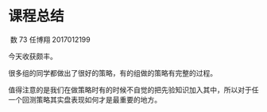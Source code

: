 # 									课程总结

​																	数 73  任博翔    2017012199

今天收获颇丰。

很多组的同学都做出了很好的策略，有的组做的策略有完整的过程。

值得注意的是我们在做策略时有的时候不自觉的把先验知识加入其中，所以对于任一个回测策略其实盘表现如何才是最重要的地方。